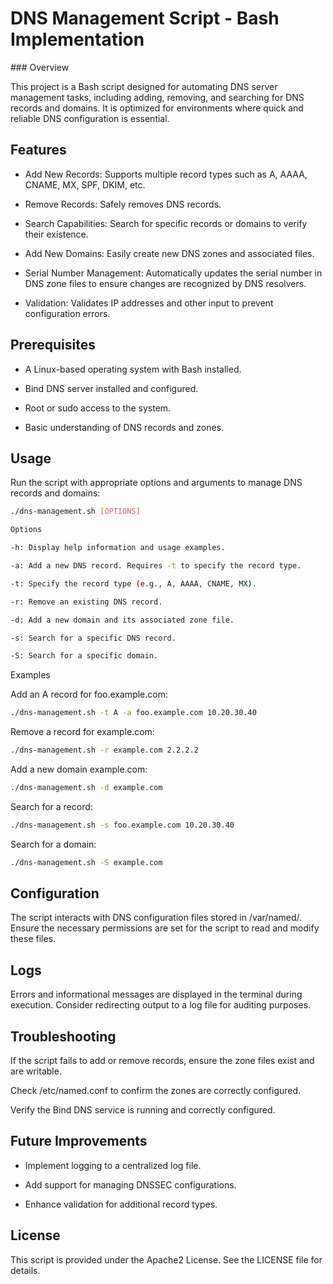 # DNS Management Script - Bash Implementation

###‌ Overview

This project is a Bash script designed for automating DNS server management tasks, including adding, removing, and searching for DNS records and domains. It is optimized for environments where quick and reliable DNS configuration is essential.

## Features

- Add New Records: Supports multiple record types such as A, AAAA, CNAME, MX, SPF, DKIM, etc.

- Remove Records: Safely removes DNS records.

- Search Capabilities: Search for specific records or domains to verify their existence.

- Add New Domains: Easily create new DNS zones and associated files.

- Serial Number Management: Automatically updates the serial number in DNS zone files to ensure changes are recognized by DNS resolvers.

- Validation: Validates IP addresses and other input to prevent configuration errors.

## Prerequisites

- A Linux-based operating system with Bash installed.

- Bind DNS server installed and configured.

- Root or sudo access to the system.

- Basic understanding of DNS records and zones.

## Usage

Run the script with appropriate options and arguments to manage DNS records and domains:
```bash
./dns-management.sh [OPTIONS]

Options

-h: Display help information and usage examples.

-a: Add a new DNS record. Requires -t to specify the record type.

-t: Specify the record type (e.g., A, AAAA, CNAME, MX).

-r: Remove an existing DNS record.

-d: Add a new domain and its associated zone file.

-s: Search for a specific DNS record.

-S: Search for a specific domain.
```

Examples

Add an A record for foo.example.com:
```bash
./dns-management.sh -t A -a foo.example.com 10.20.30.40
```

Remove a record for example.com:
```bash
./dns-management.sh -r example.com 2.2.2.2
```
Add a new domain example.com:
```bash
./dns-management.sh -d example.com
```
Search for a record:
```bash
./dns-management.sh -s foo.example.com 10.20.30.40
```
Search for a domain:
```bash
./dns-management.sh -S example.com
```

## Configuration

The script interacts with DNS configuration files stored in /var/named/. Ensure the necessary permissions are set for the script to read and modify these files.

## Logs

Errors and informational messages are displayed in the terminal during execution. Consider redirecting output to a log file for auditing purposes.

## Troubleshooting

If the script fails to add or remove records, ensure the zone files exist and are writable.

Check /etc/named.conf to confirm the zones are correctly configured.

Verify the Bind DNS service is running and correctly configured.

## Future Improvements

- Implement logging to a centralized log file.

- Add support for managing DNSSEC configurations.

- Enhance validation for additional record types.


## License

This script is provided under the Apache2 License. See the LICENSE file for details.


